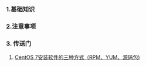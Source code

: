 ### 1.基础知识
### 2.注意事项
### 3. 传送门
1. [CentOS 7安装软件的三种方式（RPM、YUM、源码包)](https://blog.csdn.net/hawava/article/details/116275103)
